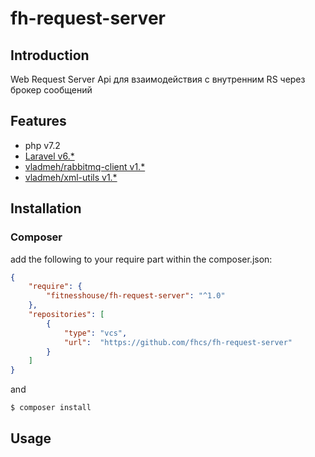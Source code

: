 # fh-request-server

## Introduction

Web Request Server Api для взаимодействия с внутренним RS через брокер сообщений

## Features
* php v7.2
* [Laravel v6.*](https://laravel.com/docs/6.x)
* [vladmeh/rabbitmq-client v1.*](https://github.com/vladmeh/rabbitmq-client)
* [vladmeh/xml-utils v1.*](https://github.com/vladmeh/xml-utils)

## Installation

### Composer

add the following to your require part within the composer.json:

```json
{
    "require": {
        "fitnesshouse/fh-request-server": "^1.0"
    },
    "repositories": [
        {
            "type": "vcs",
            "url":  "https://github.com/fhcs/fh-request-server"
        }
    ]
}
```

and

```bash
$ composer install
```

## Usage
